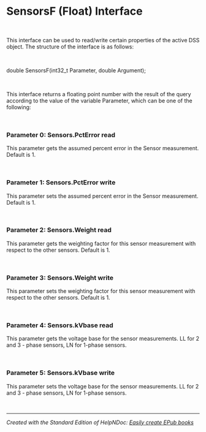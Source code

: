 # SensorsF (Float) Interface

&nbsp;

This interface can be used to read/write certain properties of the active DSS object. The structure of the interface is as follows:

&nbsp;

double SensorsF(int32\_t Parameter, double Argument);

&nbsp;

This interface returns a floating point number with the result of the query according to the value of the variable Parameter, which can be one of the following:

&nbsp;

### Parameter 0: Sensors.PctError read

This parameter gets the assumed percent error in the Sensor measurement. Default is 1.

&nbsp;

### Parameter 1: Sensors.PctError write

This parameter sets the assumed percent error in the Sensor measurement. Default is 1.

&nbsp;

### Parameter 2: Sensors.Weight read

This parameter gets the weighting factor for this sensor measurement with respect to the other sensors. Default is 1.

&nbsp;

### Parameter 3: Sensors.Weight write

This parameter sets the weighting factor for this sensor measurement with respect to the other sensors. Default is 1.

&nbsp;

### Parameter 4: Sensors.kVbase read

This parameter gets the voltage base for the sensor measurements. LL for 2 and 3 - phase sensors, LN for 1-phase sensors.

&nbsp;

### Parameter 5: Sensors.kVbase write

This parameter sets the voltage base for the sensor measurements. LL for 2 and 3 - phase sensors, LN for 1-phase sensors.

&nbsp;


***
_Created with the Standard Edition of HelpNDoc: [Easily create EPub books](<https://www.helpndoc.com/feature-tour>)_

